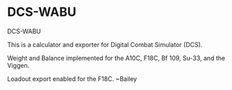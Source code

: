 # DCS-WABU
DCS-WABU

This is a calculator and exporter for Digital Combat Simulator (DCS).

Weight and Balance implemented for the A10C, F18C, Bf 109, Su-33, and the Viggen.

Loadout export enabled for the F18C.
~Bailey

